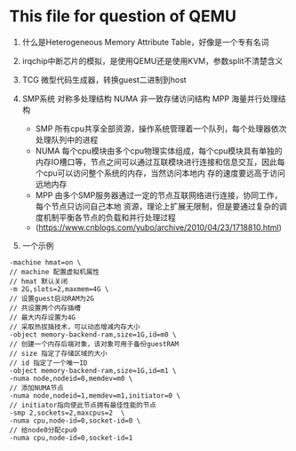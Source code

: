 # This file for question of QEMU
1. 什么是Heterogeneous Memory Attribute Table，好像是一个专有名词
2. irqchip中断芯片的模拟，是使用QEMU还是使用KVM，参数split不清楚含义

3. TCG 微型代码生成器，转换guest二进制到host

4. SMP系统 对称多处理结构 NUMA 非一致存储访问结构 MPP 海量并行处理结构
   - SMP 所有cpu共享全部资源，操作系统管理着一个队列，每个处理器依次处理队列中的进程
   - NUMA 每个cpu模块由多个cpu物理实体组成，每个cpu模块具有单独的内存IO槽口等，节点之间可以通过互联模块进行连接和信息交互，因此每个cpu可以访问整个系统的内存，当然访问本地内
  存的速度要远高于访问远地内存
   - MPP 由多个SMP服务器通过一定的节点互联网络进行连接，协同工作，每个节点只访问自己本地
  资源，理论上扩展无限制，但是要通过复杂的调度机制平衡各节点的负载和并行处理过程
   - (https://www.cnblogs.com/yubo/archive/2010/04/23/1718810.html)

5. 一个示例
```shell
-machine hmat=on \
// machine 配置虚拟机属性
// hmat 默认关闭
-m 2G,slots=2,maxmem=4G \
// 设置guest启动RAM为2G
// 共设置两个内存插槽
// 最大内存设置为4G
// 采取热拔插技术，可以动态增减内存大小
-object memory-backend-ram,size=1G,id=m0 \
// 创建一个内存后端对象，该对象可用于备份guestRAM
// size 指定了存储区域的大小
// id 指定了一个唯一ID
-object memory-backend-ram,size=1G,id=m1 \
-numa node,nodeid=0,memdev=m0 \
// 添加NUMA节点
-numa node,nodeid=1,memdev=m1,initiator=0 \
// initiator指向使此节点拥有最佳性能的节点
-smp 2,sockets=2,maxcpus=2  \
-numa cpu,node-id=0,socket-id=0 \
// 给node0分配cpu0
-numa cpu,node-id=0,socket-id=1
```
